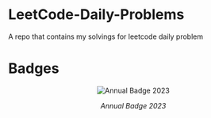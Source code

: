 # LeetCode-Daily-Problems
A repo that contains my solvings for leetcode daily problem


# Badges

<p align="center">
  <img src="https://github.com/MahmoudEl-Husseni/LeetCode-Daily-Problems/assets/67474135/82581f0c-0df4-4605-9583-d7f9059cb072" alt="Annual Badge 2023" border="0">
</p>
<p align="center">
  <em>Annual Badge 2023</em>
</p>
